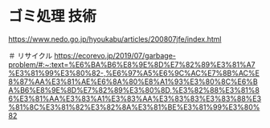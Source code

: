 # ゴミ処理 技術
https://www.nedo.go.jp/hyoukabu/articles/200807jfe/index.html


＃ リサイクル
https://ecorevo.jp/2019/07/garbage-problem/#:~:text=%E6%BA%B6%E8%9E%8D%E7%82%89%E3%81%A7%E3%81%99%E3%80%82-,%E6%97%A5%E6%9C%AC%E7%8B%AC%E8%87%AA%E3%81%AE%E6%8A%80%E8%A1%93%E3%80%8C%E6%BA%B6%E8%9E%8D%E7%82%89%E3%80%8D,%E3%82%88%E3%81%86%E3%81%AA%E3%83%A1%E3%83%AA%E3%83%83%E3%83%88%E3%81%8C%E3%81%82%E3%82%8A%E3%81%BE%E3%81%99%E3%80%82
